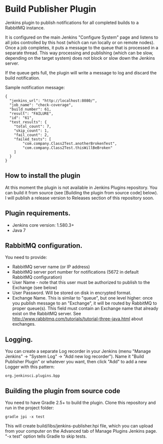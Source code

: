 # Build Publisher Plugin

Jenkins plugin to publish notifications for all completed builds to a RabbitMQ instance.

It is configured on the main Jenkins "Configure System" page and listens to all jobs controlled by this host
(which can run locally or on remote nodes).
Once a job completes, it puts a message to the queue that is processed in a separate thread. 
This way processing and publishing (which can be slow, depending on the target system) does not block or slow down
the Jenkins server.

If the queue gets full, the plugin will write a message to log and discard the build notification.  

Sample notification message:

    {
      "jenkins_url": "http://localhost:8080/",
      "job_name": "check-coverage",
      "build_number": 61,
      "result": "FAILURE",
      "id": "61",
      "test_results": {
        "total_count": 7,
        "skip_count": 1,
        "fail_count": 2,
        "failed_tests": [
            "com.company.Class2Test.anotherBrokenTest",
            "com.company.Class2Test.thisWillBeBroken"
        ]
      }
    }

## How to install the plugin

At this moment the plugin is not available in Jenkins Plugins repository.
You can build it from source (see [Building the plugin from source code] below). I will publish a release version to
 Releases section of this repository soon.

## Plugin requirements.

* Jenkins core version: 1.580.3+
* Java 7

## RabbitMQ configuration.

You need to provide:

* RabbitMQ server name (or IP address)
* RabbitMQ server port number for notifications (5672 in default RabbitMQ configuration)
* User Name - note that this user must be authorized to publish to the Exchange (see below)
* User Password. Will be stored on disk in encrypted format.
* Exchange Name. This is similar to "queue", but one level higher: once you publish message to an "Exchange",
it will be routed by RabbitMQ to proper queue(s). This field must contain an Exchange name that already exist
on the RabbitMQ server.
See http://www.rabbitmq.com/tutorials/tutorial-three-java.html about exchanges.


## Logging.

You can create a separate Log recorder in your Jenkins (menu "Manage Jenkins" -> "System Log" -> "Add new log recorder"). 
Name it "Build Publisher Plugin" or whatever you want, then click "Add" to add a new Logger with this pattern:

    org.jenkinsci.plugins.bpp  

## Building the plugin from source code

You need to have Gradle 2.5+ to build the plugin. Clone this repository and run in the project folder:
 
    gradle jpi -x test
   
This will create build/libs/jenkins-publisher.hpi file, which you can upload from your computer on the Advanced tab of Manage Plugins Jenkins page.
"-x test" option tells Gradle to skip tests.


